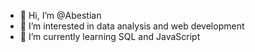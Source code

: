 - 👋 Hi, I’m @Abestian
- 👀 I’m interested in data analysis and web development
- 🌱 I’m currently learning SQL and JavaScript

<!---
Abestian/Abestian is a ✨ special ✨ repository because its `README.md` (this file) appears on your GitHub profile.
You can click the Preview link to take a look at your changes.
--->
